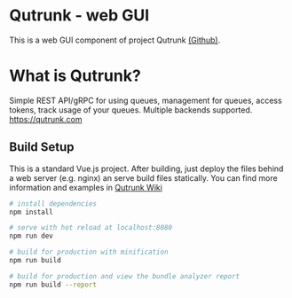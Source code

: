 # Qutrunk - web GUI
This is a web GUI component of project Qutrunk [(Github)](https://github.com/spinache/qutrunk-api).

# What is Qutrunk?
Simple REST API/gRPC for using queues, management for queues, access tokens, track usage of your queues. Multiple backends supported. https://qutrunk.com

## Build Setup
This is a standard Vue.js project. After building, just deploy the files behind a web server (e.g. nginx) an serve build files statically. You can find more information and examples in [Qutrunk Wiki](https://github.com/spinache/qutrunk-api/wiki)

``` bash
# install dependencies
npm install

# serve with hot reload at localhost:8080
npm run dev

# build for production with minification
npm run build

# build for production and view the bundle analyzer report
npm run build --report
```
